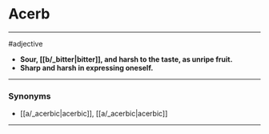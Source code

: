 # Acerb
---
#adjective
- **Sour, [[b/_bitter|bitter]], and harsh to the taste, as unripe fruit.**
- **Sharp and harsh in expressing oneself.**
---
### Synonyms
- [[a/_acerbic|acerbic]], [[a/_acerbic|acerbic]]
---
